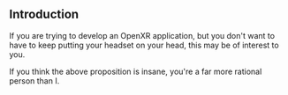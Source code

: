 ## Introduction
If you are trying to develop an OpenXR application, but you don't want to have to keep putting your headset on your head, this may be of interest to you.

If you think the above proposition is insane, you're a far more rational person than I.